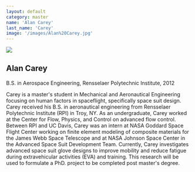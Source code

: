 ```yaml
---
layout: default
category: master
name: 'Alan Carey'
last_name: 'Carey'
image: '/images/Alan%20Carey.jpg'
---
```


<img src="{{ page.image }}">

<h2 class="team-title">Alan Carey</h2>
<h4 class="team-position"></h4>
<p>B.S. in Aerospace Engineering, Rensselaer Polytechnic Institute, 2012</p>
<p>Carey is a master's student in Mechanical and Aeronautical Engineering focusing on human factors in spaceflight, specifically space suit design. Carey received his B.S. in aeronautical engineering from Rensselaer Polytechnic Institute (RPI) in Troy, NY. As an undergraduate, Carey worked at the Center for Flow, Physics, and Control on advanced flow control. Between RPI and UC Davis, Carey was an intern at NASA Goddard Space Flight Center working on finite element modeling of composite materials for the James Webb Space Telescope and at NASA Johnson Space Center in the Advanced Space Suit Development Team. Currently, Carey investigates advanced space suit glove designs to improve mobility and reduce fatigue during extravehicular activities (EVA) and training. This research will be used to formulate a PhD. project to be completed post master's degree. </p>
<ul class="team-member-other-info"></ul>
